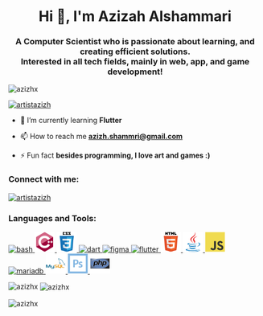 <h1 align="center">Hi 👋, I'm Azizah Alshammari</h1>
<h3 align="center">A Computer Scientist who is passionate about learning, and creating efficient solutions. <br> Interested in all tech fields, mainly in web, app, and game development!</h3>

<p align="left"> <img src="https://komarev.com/ghpvc/?username=azizhx&label=Profile%20views&color=0e75b6&style=flat" alt="azizhx" /> </p>

<p align="left"> <a href="https://twitter.com/artistazizh" target="blank"><img src="https://img.shields.io/twitter/follow/artistazizh?logo=twitter&style=for-the-badge" alt="artistazizh" /></a> </p>

- 🌱 I’m currently learning **Flutter**

- 📫 How to reach me **azizh.shammri@gmail.com**

- ⚡ Fun fact **besides programming, I love art and games :)**

<h3 align="left">Connect with me:</h3>
<p align="left">
<a href="https://twitter.com/artistazizh" target="blank"><img align="center" src="https://raw.githubusercontent.com/rahuldkjain/github-profile-readme-generator/master/src/images/icons/Social/twitter.svg" alt="artistazizh" height="30" width="40" /></a>
</p>

<h3 align="left">Languages and Tools:</h3>
<p align="left"> <a href="https://www.gnu.org/software/bash/" target="_blank" rel="noreferrer"> <img src="https://www.vectorlogo.zone/logos/gnu_bash/gnu_bash-icon.svg" alt="bash" width="40" height="40"/> </a> <a href="https://www.w3schools.com/cpp/" target="_blank" rel="noreferrer"> <img src="https://raw.githubusercontent.com/devicons/devicon/master/icons/cplusplus/cplusplus-original.svg" alt="cplusplus" width="40" height="40"/> </a> <a href="https://www.w3schools.com/css/" target="_blank" rel="noreferrer"> <img src="https://raw.githubusercontent.com/devicons/devicon/master/icons/css3/css3-original-wordmark.svg" alt="css3" width="40" height="40"/> </a> <a href="https://dart.dev" target="_blank" rel="noreferrer"> <img src="https://www.vectorlogo.zone/logos/dartlang/dartlang-icon.svg" alt="dart" width="40" height="40"/> </a> <a href="https://www.figma.com/" target="_blank" rel="noreferrer"> <img src="https://www.vectorlogo.zone/logos/figma/figma-icon.svg" alt="figma" width="40" height="40"/> </a> <a href="https://flutter.dev" target="_blank" rel="noreferrer"> <img src="https://www.vectorlogo.zone/logos/flutterio/flutterio-icon.svg" alt="flutter" width="40" height="40"/> </a> <a href="https://www.w3.org/html/" target="_blank" rel="noreferrer"> <img src="https://raw.githubusercontent.com/devicons/devicon/master/icons/html5/html5-original-wordmark.svg" alt="html5" width="40" height="40"/> </a> <a href="https://www.java.com" target="_blank" rel="noreferrer"> <img src="https://raw.githubusercontent.com/devicons/devicon/master/icons/java/java-original.svg" alt="java" width="40" height="40"/> </a> <a href="https://developer.mozilla.org/en-US/docs/Web/JavaScript" target="_blank" rel="noreferrer"> <img src="https://raw.githubusercontent.com/devicons/devicon/master/icons/javascript/javascript-original.svg" alt="javascript" width="40" height="40"/> </a> <a href="https://mariadb.org/" target="_blank" rel="noreferrer"> <img src="https://www.vectorlogo.zone/logos/mariadb/mariadb-icon.svg" alt="mariadb" width="40" height="40"/> </a> <a href="https://www.mysql.com/" target="_blank" rel="noreferrer"> <img src="https://raw.githubusercontent.com/devicons/devicon/master/icons/mysql/mysql-original-wordmark.svg" alt="mysql" width="40" height="40"/> </a> <a href="https://www.photoshop.com/en" target="_blank" rel="noreferrer"> <img src="https://raw.githubusercontent.com/devicons/devicon/master/icons/photoshop/photoshop-line.svg" alt="photoshop" width="40" height="40"/> </a> <a href="https://www.php.net" target="_blank" rel="noreferrer"> <img src="https://raw.githubusercontent.com/devicons/devicon/master/icons/php/php-original.svg" alt="php" width="40" height="40"/> </a> </p>

<p><img align="left" src="https://github-readme-stats.vercel.app/api/top-langs?username=azizhx&show_icons=true&locale=en&layout=compact&theme=tokyonight" alt="azizhx" /></p> 

<p>&nbsp;<img align="center" src="https://github-readme-stats.vercel.app/api?username=azizhx&show_icons=true&locale=en&theme=tokyonight" alt="azizhx" /></p>

<p><img align="center" src="https://github-readme-streak-stats.herokuapp.com/?user=AzizhX&theme=tokyonight" alt="azizhx" /></p>
